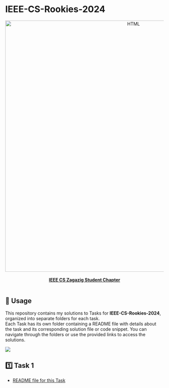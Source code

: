 # IEEE-CS-Rookies-2024
<a href="https://www.facebook.com/IEEE.CS.ZSC" >

<div align="center">
  <img src="https://i.ibb.co/Sycn6Nj/271991617-1258131218020558-1232609697017949374-n.jpg" width="800" alt="HTML"></div>
  <div align="center"><br><b>IEEE CS Zagazig Student Chapter</b></div>
</a><br>

## 📌 Usage
This repository contains my solutions to Tasks for <b>IEEE-CS-Rookies-2024</b>, organized into separate folders for each task.<br>
Each Task has its own folder containing a README file with details about the task  and its corresponding solution file or code snippet. You can navigate through the folders or use the provided links to access the solutions.

![](https://i.imgur.com/waxVImv.png)

## 1️⃣ Task 1
- [README file for this Task](https://github.com/redaelsayied/IEEE-CS-Rookies-2024/tree/main/Task-1#readme)



				
		
